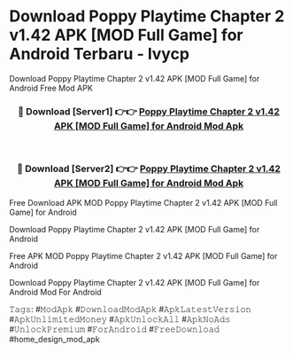 # Download Poppy Playtime Chapter 2 v1.42 APK [MOD Full Game] for Android Terbaru - lvycp
Download Poppy Playtime Chapter 2 v1.42 APK [MOD Full Game] for Android Free Mod APK

<div align="center">
<h3>🔴 Download [Server1] 👉👉 <a href="https://apk-comot.site?title=Poppy_Playtime_Chapter_2_v1.42_APK_[MOD_Full_Game]_for_Android">Poppy Playtime Chapter 2 v1.42 APK [MOD Full Game] for Android Mod Apk</a></h3><br>

<h3>🔴 Download [Server2] 👉👉 <a href="https://apk-comot.site?title=Poppy_Playtime_Chapter_2_v1.42_APK_[MOD_Full_Game]_for_Android">Poppy Playtime Chapter 2 v1.42 APK [MOD Full Game] for Android Mod Apk</a></h3>
</div>


Free Download APK MOD Poppy Playtime Chapter 2 v1.42 APK [MOD Full Game] for Android

Download Poppy Playtime Chapter 2 v1.42 APK [MOD Full Game] for Android 

Free APK MOD Poppy Playtime Chapter 2 v1.42 APK [MOD Full Game] for Android 

Download Poppy Playtime Chapter 2 v1.42 APK [MOD Full Game] for Android Mod For Android

𝚃𝚊𝚐𝚜: #𝙼𝚘𝚍𝙰𝚙𝚔 #𝙳𝚘𝚠𝚗𝚕𝚘𝚊𝚍𝙼𝚘𝚍𝙰𝚙𝚔 #𝙰𝚙𝚔𝙻𝚊𝚝𝚎𝚜𝚝𝚅𝚎𝚛𝚜𝚒𝚘𝚗 #𝙰𝚙𝚔𝚄𝚗𝚕𝚒𝚖𝚒𝚝𝚎𝚍𝙼𝚘𝚗𝚎𝚢 #𝙰𝚙𝚔𝚄𝚗𝚕𝚘𝚌𝚔𝙰𝚕𝚕 #𝙰𝚙𝚔𝙽𝚘𝙰𝚍𝚜 #𝚄𝚗𝚕𝚘𝚌𝚔𝙿𝚛𝚎𝚖𝚒𝚞𝚖 #𝙵𝚘𝚛𝙰𝚗𝚍𝚛𝚘𝚒𝚍 #𝙵𝚛𝚎𝚎𝙳𝚘𝚠𝚗𝚕𝚘𝚊𝚍 #home_design_mod_apk